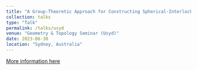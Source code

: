 ```yaml
---
title: "A Group-Theoretic Approach for Constructing Spherical-Interlocking Assemblies"
collection: talks
type: "Talk"
permalink: /talks/usyd
venue: "Geometry & Topology Seminar (Usyd)"
date: 2023-06-30
location: "Sydney, Australia"
---
```


[More information here](https://www.maths.usyd.edu.au/u/tillmann/2015-geometricstructures/)

